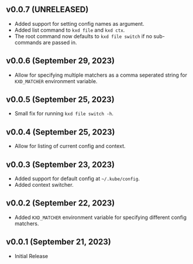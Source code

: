 ## v0.0.7 (UNRELEASED)
* Added support for setting config names as argument.
* Added list command to `kxd file` and `kxd ctx`.
* The root command now defaults to `kxd file switch` if no sub-commands are passed in.

## v0.0.6 (September 29, 2023)
* Allow for specifying multiple matchers as a comma seperated string for `KXD_MATCHER` environment variable.

## v0.0.5 (September 25, 2023)
* Small fix for running `kxd file switch -h`.

## v0.0.4 (September 25, 2023)
* Allow for listing of current config and context.

## v0.0.3 (September 23, 2023)
* Added support for default config at `~/.kube/config`.
* Added context switcher.

## v0.0.2 (September 22, 2023)
* Added `KXD_MATCHER` environment variable for specifying different config matchers.

## v0.0.1 (September 21, 2023)
* Initial Release
